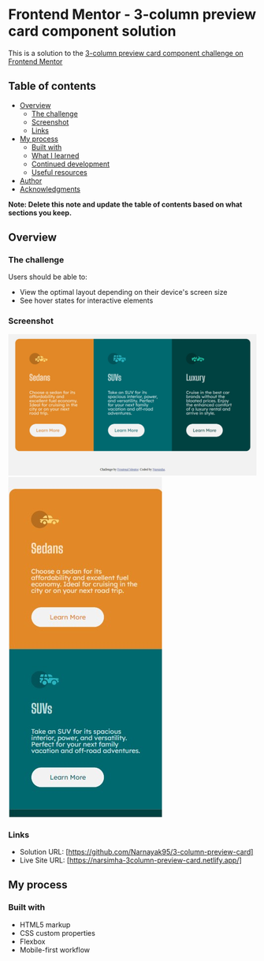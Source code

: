 # Frontend Mentor - 3-column preview card component solution

This is a solution to the [3-column preview card component challenge on Frontend Mentor](https://www.frontendmentor.io/challenges/3column-preview-card-component-pH92eAR2-) 

## Table of contents

- [Overview](#overview)
  - [The challenge](#the-challenge)
  - [Screenshot](#screenshot)
  - [Links](#links)
- [My process](#my-process)
  - [Built with](#built-with)
  - [What I learned](#what-i-learned)
  - [Continued development](#continued-development)
  - [Useful resources](#useful-resources)
- [Author](#author)
- [Acknowledgments](#acknowledgments)

**Note: Delete this note and update the table of contents based on what sections you keep.**

## Overview

### The challenge

Users should be able to:

- View the optimal layout depending on their device's screen size
- See hover states for interactive elements

### Screenshot

![screenshot_desktop.jpg](https://github.com/Narnayak95/3-column-preview-card/blob/main/Screenshot_desktop.jpg)
![screenshot_mobile.jpg](https://github.com/Narnayak95/3-column-preview-card/blob/main/Screenshot_mobile.jpg)

### Links

- Solution URL: [https://github.com/Narnayak95/3-column-preview-card]
- Live Site URL: [https://narsimha-3column-preview-card.netlify.app/]

## My process

### Built with

- HTML5 markup
- CSS custom properties
- Flexbox
- Mobile-first workflow


